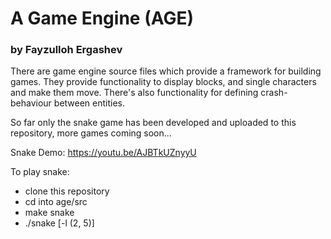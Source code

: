 # A Game Engine (AGE)
### by Fayzulloh Ergashev

There are game engine source files which provide a framework for building games. They provide functionality to display blocks, and single characters and make them move. There's also functionality for defining crash-behaviour between entities.

So far only the snake game has been developed and uploaded to this repository, more games coming soon...

Snake Demo: https://youtu.be/AJBTkUZnyyU

To play snake:
- clone this repository
- cd into age/src
- make snake
- ./snake [-l (2, 5)]
